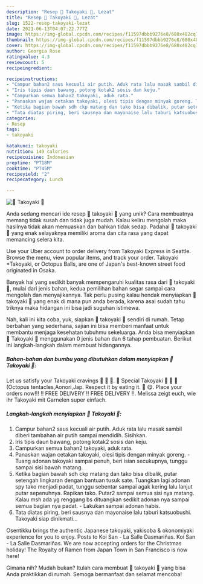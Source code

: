 ```yaml
---
description: "Resep 🥢 Takoyaki 🥢, Lezat"
title: "Resep 🥢 Takoyaki 🥢, Lezat"
slug: 1522-resep-takoyaki-lezat
date: 2021-06-13T04:07:22.777Z
image: https://img-global.cpcdn.com/recipes/f11597dbbb9276e8/680x482cq70/🥢-takoyaki-🥢-foto-resep-utama.jpg
thumbnail: https://img-global.cpcdn.com/recipes/f11597dbbb9276e8/680x482cq70/🥢-takoyaki-🥢-foto-resep-utama.jpg
cover: https://img-global.cpcdn.com/recipes/f11597dbbb9276e8/680x482cq70/🥢-takoyaki-🥢-foto-resep-utama.jpg
author: Georgia Rose
ratingvalue: 4.3
reviewcount: 5
recipeingredient:

recipeinstructions:
- "Campur bahan2 saus kecuali air putih. Aduk rata lalu masak sambil diberi tambahan air putih sampai mendidih. Sisihkan."
- "Iris tipis daun bawang, potong kotak2 sosis dan keju."
- "Campurkan semua bahan2 takoyaki, aduk rata."
- "Panaskan wajan cetakan takoyaki, olesi tipis dengan minyak goreng. Tuang adonan takoyaki sampai penuh, beri isian secukupnya, tunggu sampai sisi bawah matang."
- "Ketika bagian bawah sdh ckp matang dan tako bisa dibalik, putar setengah lingkaran dengan bantuan tusuk sate. Tuangkan lagi adonan spy tako menjadi padat, tunggu sebentar sampai agak kering lalu lanjut putar sepenuhnya. Rapikan tako. Putar2 sampai semua sisi nya matang. Kalau msh ada yg renggang bs dituangkan sedikit adonan nya sampai semua bagian nya padat.  Lakukan sampai adonan habis."
- "Tata diatas piring, beri sausnya dan mayonaise lalu taburi katsuobushi. Takoyaki siap dinikmati..."
categories:
- Resep
tags:
- takoyaki

katakunci: takoyaki 
nutrition: 149 calories
recipecuisine: Indonesian
preptime: "PT18M"
cooktime: "PT45M"
recipeyield: "2"
recipecategory: Lunch

---
```



![🥢 Takoyaki 🥢](https://img-global.cpcdn.com/recipes/f11597dbbb9276e8/680x482cq70/🥢-takoyaki-🥢-foto-resep-utama.jpg)

Anda sedang mencari ide resep 🥢 takoyaki 🥢 yang unik? Cara membuatnya memang tidak susah dan tidak juga mudah. Kalau keliru mengolah maka hasilnya tidak akan memuaskan dan bahkan tidak sedap. Padahal 🥢 takoyaki 🥢 yang enak selayaknya memiliki aroma dan cita rasa yang dapat memancing selera kita.

Use your Uber account to order delivery from Takoyaki Express in Seattle. Browse the menu, view popular items, and track your order. Takoyaki *Takoyaki, or Octopus Balls, are one of Japan&#39;s best-known street food originated in Osaka.

Banyak hal yang sedikit banyak mempengaruhi kualitas rasa dari 🥢 takoyaki 🥢, mulai dari jenis bahan, kedua pemilihan bahan segar sampai cara mengolah dan menyajikannya. Tak perlu pusing kalau hendak menyiapkan 🥢 takoyaki 🥢 yang enak di mana pun anda berada, karena asal sudah tahu triknya maka hidangan ini bisa jadi suguhan istimewa.


Nah, kali ini kita coba, yuk, siapkan 🥢 takoyaki 🥢 sendiri di rumah. Tetap berbahan yang sederhana, sajian ini bisa memberi manfaat untuk membantu menjaga kesehatan tubuhmu sekeluarga. Anda bisa menyiapkan 🥢 Takoyaki 🥢 menggunakan 0 jenis bahan dan 6 tahap pembuatan. Berikut ini langkah-langkah dalam membuat hidangannya.

<!--inarticleads1-->

##### Bahan-bahan dan bumbu yang dibutuhkan dalam menyiapkan 🥢 Takoyaki 🥢:



Let us satisfy your Takoyaki cravings 🐙 🐙 🐙. 🥢 Special Takoyaki 🐙 🐙 🐙 (Octopus tentacles,Aonori,Jap. Respect it by eating it. 🥢 😋. Place your orders now!!! ‼️ FREE DELIVERY ‼️ FREE DELIVERY ‼️. Melissa zeigt euch, wie ihr Takoyaki mit Garnelen super einfach. 

<!--inarticleads2-->

##### Langkah-langkah menyiapkan 🥢 Takoyaki 🥢:

1. Campur bahan2 saus kecuali air putih. Aduk rata lalu masak sambil diberi tambahan air putih sampai mendidih. Sisihkan.
1. Iris tipis daun bawang, potong kotak2 sosis dan keju.
1. Campurkan semua bahan2 takoyaki, aduk rata.
1. Panaskan wajan cetakan takoyaki, olesi tipis dengan minyak goreng. - Tuang adonan takoyaki sampai penuh, beri isian secukupnya, tunggu sampai sisi bawah matang.
1. Ketika bagian bawah sdh ckp matang dan tako bisa dibalik, putar setengah lingkaran dengan bantuan tusuk sate. Tuangkan lagi adonan spy tako menjadi padat, tunggu sebentar sampai agak kering lalu lanjut putar sepenuhnya. Rapikan tako. Putar2 sampai semua sisi nya matang. Kalau msh ada yg renggang bs dituangkan sedikit adonan nya sampai semua bagian nya padat.  - Lakukan sampai adonan habis.
1. Tata diatas piring, beri sausnya dan mayonaise lalu taburi katsuobushi. Takoyaki siap dinikmati...


Osentikku brings the authentic Japanese takoyaki, yakisoba &amp; okonomiyaki experience for you to enjoy. Posts to Koi San - La Salle Dasmariñas. Koi San - La Salle Dasmariñas. We are now accepting orders for the Christmas holiday! The Royalty of Ramen from Japan Town in San Francisco is now here! 

Gimana nih? Mudah bukan? Itulah cara membuat 🥢 takoyaki 🥢 yang bisa Anda praktikkan di rumah. Semoga bermanfaat dan selamat mencoba!
